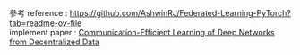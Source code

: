 參考 reference : https://github.com/AshwinRJ/Federated-Learning-PyTorch?tab=readme-ov-file  
implement paper : [Communication-Efficient Learning of Deep Networks from Decentralized Data](<https://arxiv.org/abs/1602.05629>)

